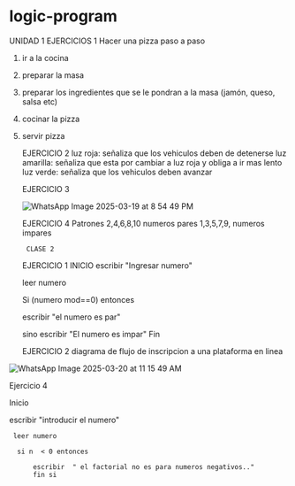 # logic-program 
UNIDAD 1 EJERCICIOS 1
 Hacer una pizza paso a paso
 1. ir a la cocina
 2. preparar la masa
 3. preparar los ingredientes que se le pondran a la masa (jamón, queso, salsa etc)
 4. cocinar la pizza
 5. servir pizza

      EJERCICIO 2
    luz roja: señaliza que los vehiculos deben de detenerse
    luz amarilla: señaliza que esta por cambiar a luz roja y obliga a ir mas lento
    luz verde: señaliza que los vehiculos deben avanzar

    EJERCICIO 3
    
    ![WhatsApp Image 2025-03-19 at 8 54 49 PM](https://github.com/user-attachments/assets/a86f6843-1414-47d4-9022-0bce502a5028)

    EJERCICIO 4
    Patrones
    2,4,6,8,10 numeros pares
    1,3,5,7,9, numeros impares


         CLASE 2
    EJERCICIO 1
    INICIO
        escribir "Ingresar numero"


    leer numero

     Si (numero mod==0) entonces
  
    escribir "el numero es par"
  
    sino
         escribir "El numero es impar"
    Fin

    EJERCICIO 2
    diagrama de flujo de inscripcion a una plataforma en linea

![WhatsApp Image 2025-03-20 at 11 15 49 AM](https://github.com/user-attachments/assets/f8648668-9063-4e9a-af8c-40ac93eda1aa)




Ejercicio 4

Inicio

 escribir "introducir el numero"
  
     leer numero
    
      si n  < 0 entonces
    
          escribir  " el factorial no es para numeros negativos.."
          fin si
      
    
    
